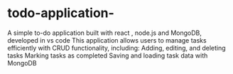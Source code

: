 # todo-application-
A simple to-do application built with react , node.js and MongoDB, developed in vs code This application allows users to manage tasks efficiently with CRUD functionality, including:  Adding, editing, and deleting tasks Marking tasks as completed Saving and loading task data with MongoDB
